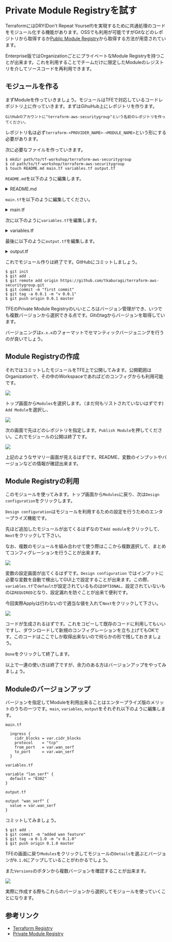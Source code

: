 # Private Module Registryを試す

TerraformにはDRY(Don't Repeat Yourself)を実現するために共通処理のコードをモジュール化する機能があります。OSSでも利用が可能ですがGitなどのレポジトリから取得するか[Public Module Registry](https://registry.terraform.io/)から取得する方法が用意されています。

Enterprise版ではOrganizationごとにプライベートなModule Registryを持つことが出来ます。これを利用することでチームだけに限定したModuleのレジストリを介してソースコードを再利用できます。

## モジュールを作る

まずModuleを作っていきましょう。モジュールはTFEで対応しているコードレポジトリ上に作っていきます。まずはGihuHub上にレポジトリを作ります。

```
GitHubのアカウントに"terraform-aws-securitygroup"という名前のレポジトリを作ってください。
```

レポジトリ名は必ず`terraform-<PROVIDER_NAME>-<MODULE_NAME>`という形にする必要があります。

次に必要なファイルを作っていきます。

```shell
$ mkdir path/to/tf-workshop/terraform-aws-securitygroup
$ cd path/to/tf-workshop/terraform-aws-securitygroup
$ touch README.md main.tf variables.tf output.tf
```

`README.md`を以下のように編集します。

<details>
	<summary>README.md</summary>

```
| IP address      | デフォルト | 用途 |
| --------------- |----- | --- | 
| http_port | 8500 | HTTP APIのインターフェース | 
| http_port | 8501 | HTTPS APIのインターフェース|  
| grpc_port | 8502 | gRPC APIのインターフェース |  
| cluster_rpc_port | 8300 | サーバー間のRPC用 | 
| lan_serf | 8301 | LAN Serf | 
| lan_serf | 8302 | WAN Serf | 
```

</details>

`main.tf`を以下のように編集してください。

<details>
	<summary>main.tf</summary>

```hcl
resource "aws_security_group" "consul_security_group" {
  name        = "consul_security_group"
  description = "Consul Sercuriy Group"
  vpc_id      = var.vpc_id

  ingress {
    protocol    = "tcp"
    cidr_blocks = var.cidr_blocks
    from_port   = var.http_port
    to_port     = var.http_port
  }

  ingress {
    cidr_blocks = var.cidr_blocks
    protocol    = "tcp"
    from_port   = var.https_port
    to_port     = var.https_port
  }

  ingress {
    cidr_blocks = var.cidr_blocks
    protocol    = "tcp"
    from_port   = var.grpc_port
    to_port     = var.grpc_port
  }

  ingress {
    cidr_blocks = var.cidr_blocks
    protocol    = "tcp"
    from_port   = var.cluster_rpc_port
    to_port     = var.cluster_rpc_port
  }

  ingress {
    cidr_blocks = var.cidr_blocks
    protocol    = "tcp"
    from_port   = var.lan_serf
    to_port     = var.lan_serf
  }

  egress {
    cidr_blocks = ["0.0.0.0/0"]
    protocol    = "-1"
    from_port   = 0
    to_port     = 0
  }

}
```
</details>


次に以下のように`variables.tf`を編集します。

<details>
	<summary>variables.tf</summary>

```hcl
variable "vpc_id" {}
variable "http_port" {
  default = "8500"
}
variable "https_port" {
  default = "8501"
}
variable "grpc_port" {
  default = "8502"
}
variable "cluster_rpc_port" {
  default = "8600"
}
variable "lan_serf" {
  default = "8301"
}
variable "cidr_blocks" {
  type     = list(string)
  default = ["0.0.0.0/0"]
}
```
</details>

最後に以下のように`output.tf`を編集します。

<details>
	<summary>output.tf</summary>

```hcl
output "http_port" {
  value = var.http_port
}

output "https_port" {
  value = var.https_port
}

output "grpc_port" {
  value = var.grpc_port
}

output "cluster_rpc_port" {
  value = var.cluster_rpc_port
}

output "lan_serf" {
  value = var.lan_serf
}
```
</details>

これでモジュール作りは終了です。GitHubにコミットしましょう。

```shell
$ git init 
$ git add .
$ git remote add origin https://github.com/tkaburagi/terraform-aws-securitygroup.git
$ git commit -m "first commit"
$ git tag -a 0.0.1 -m "v 0.0.1" 
$ git push origin 0.0.1 master
```

TFEのPrivate Module Registryのいいところはバージョン管理ができ、いつでも複数バージョンから選択できる点です。Gitのtagからバージョンを取得しています。

バージョニングは`x.x.x`のフォーマットでセマンティックバージョニングを行うのが良いでしょう。

## Module Registryの作成

それではコミットしたモジュールをTFE上で公開してみます。公開範囲はOrganizationで、その中のWorkspaceであればどのコンフィグからも利用可能です。

<kbd>
  <img src="https://github-image-tkaburagi.s3.ap-northeast-1.amazonaws.com/terraform-workshop/module-1.png">
</kbd>

トップ画面から`Modules`を選択します。（まだ何もリストされていないはずです) `Add Module`を選択し、

<kbd>
  <img src="https://github-image-tkaburagi.s3.ap-northeast-1.amazonaws.com/terraform-workshop/module-2.png">
</kbd>

次の画面で先ほどのレポジトリを指定します。`Publish Module`を押してください。これでモジュールの公開は終了です。

<kbd>
  <img src="https://github-image-tkaburagi.s3.ap-northeast-1.amazonaws.com/terraform-workshop/module-3.png">
</kbd>

上記のようなサマリー画面が見えるはずです。README、変数のインプットやバージョンなどの情報が確認出来ます。

## Module Registryの利用

このモジュールを使ってみます。トップ画面から`Modules`に戻り、次は`Design configuration`をクリックします。

`Design configuration`はモジュールを利用するための設定を行うためのエンタープライズ機能です。

先ほど追加したモジュールが出てくるはずなので`Add module`をクリックして、`Next`をクリックして下さい。

なお、複数のモジュールを組み合わせて使う際はここから複数選択して、まとめてコンフィグレーションを行うことが出来ます。

<kbd>
  <img src="https://github-image-tkaburagi.s3.ap-northeast-1.amazonaws.com/terraform-workshop/module-4.png">
</kbd>

変数の設定画面が出てくるはずです。`Design configuration` ではインプットに必要な変数を自動で検出してGUI上で設定することが出来ます。この際、`variables.tf`で`default`が設定されているものは`OPTIONAL`、設定されていないものは`REQUIRED`となり、設定漏れを防ぐことが出来て便利です。

今回実際Applyは行わないので適当な値を入れて`Next`をクリックして下さい。

<kbd>
  <img src="https://github-image-tkaburagi.s3.ap-northeast-1.amazonaws.com/terraform-workshop/module-5.png">
</kbd>

コードが生成されるはずです。これをコピーして既存のコードに利用してもいいですし、ダウンロードして新規のコンフィグレーションを立ち上げてもOKです。このコードはここでしか取得出来ないので何らかの形で残しておきましょう。

`Done`をクリックして終了します。

以上で一連の使い方は終了ですが、余力のある方はバージョンアップをやってみましょう。

## Moduleのバージョンアップ

バージョンを指定してModuleを利用出来ることはエンタープライズ版のメリットのうちの一つです。`main`, `variables`, `output`をそれぞれ以下のように編集します。

`main.tf`

```hcl
  ingress {
    cidr_blocks = var.cidr_blocks
    protocol    = "tcp"
    from_port   = var.wan_serf
    to_port     = var.wan_serf
  }
```

`variables.tf`

```hcl
variable "lan_serf" {
  default = "8302"
}
```

`output.tf`

```hcl
output "wan_serf" {
  value = var.wan_serf
}
```

コミットしてみましょう。

```shell
$ git add .
$ git commit -m "added wan feature"
$ git tag -a 0.1.0 -m "v 0.1.0"
$ git push origin 0.1.0 master
```

TFEの画面に戻り`Modules`をクリックしてモジュールの`Details`を選ぶとバージョンが`0.1.0`にアップしていることがわかるでしょう。

また`Versions`のボタンから複数バージョンを確認することが出来ます。

<kbd>
  <img src="https://github-image-tkaburagi.s3.ap-northeast-1.amazonaws.com/terraform-workshop/module-6.png">
</kbd>

実際に作成する際もこれらのバージョンから選択してモジュールを使っていくことになります。

## 参考リンク

* [Terraform Registry](https://www.terraform.io/docs/registry/index.html)
* [Private Module Registry](https://www.terraform.io/docs/cloud/registry/index.html)